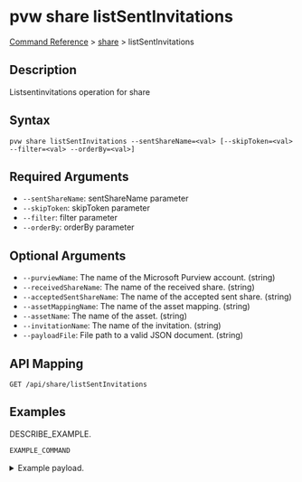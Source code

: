 # pvw share listSentInvitations
[Command Reference](../../../README.md#command-reference) > [share](./main.md) > listSentInvitations

## Description
Listsentinvitations operation for share

## Syntax
```
pvw share listSentInvitations --sentShareName=<val> [--skipToken=<val> --filter=<val> --orderBy=<val>]
```

## Required Arguments
- `--sentShareName`: sentShareName parameter
- `--skipToken`: skipToken parameter
- `--filter`: filter parameter
- `--orderBy`: orderBy parameter

## Optional Arguments
- `--purviewName`: The name of the Microsoft Purview account. (string)
- `--receivedShareName`: The name of the received share. (string)
- `--acceptedSentShareName`: The name of the accepted sent share. (string)
- `--assetMappingName`: The name of the asset mapping. (string)
- `--assetName`: The name of the asset. (string)
- `--invitationName`: The name of the invitation. (string)
- `--payloadFile`: File path to a valid JSON document. (string)

## API Mapping
 >  > []()
```
GET /api/share/listSentInvitations
```

## Examples
DESCRIBE_EXAMPLE.
```powershell
EXAMPLE_COMMAND
```
<details><summary>Example payload.</summary>
<p>

```json
PASTE_JSON_HERE
```
</p>
</details>